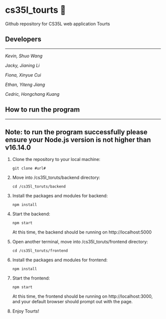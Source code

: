 # **cs35l_tourts 🎾**

Github repository for CS35L web application Tourts 

## **Developers**

---

*Kevin, Shuo Wang*

*Jacky, Jianing Li*

*Fiona, Xinyue Cui*

*Ethan, Yiteng Jiang*

*Cedric, Hongchang Kuang*

## **How to run the program**

---

## **Note: to run the program successfully please ensure your Node.js version is not higher than v16.14.0**

1. Clone the repository to your local machine:

    `git clone #url#`

2. Move into /cs35l_toruts/backend directory:

    `cd /cs35l_toruts/backend`

3. Install the packages and modules for backend:
    
    `npm install`

4. Start the backend:

    `npm start`

    At this time, the backend should be running on http://localhost:5000

5. Open another terminal, move into /cs35l_toruts/frontend directory:

    `cd /cs35l_toruts/frontend`

6. Install the packages and modules for frontend:
    
    `npm install`

7.  Start the frontend:

    `npm start`

    At this time, the frontend should be running on http://localhost:3000, and your default browser should prompt out with the page.

8. Enjoy Tourts!